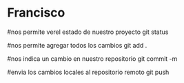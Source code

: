 # Francisco

#nos permite verel estado de nuestro proyecto
git status

#nos permite agregar todos los cambios
git add .

#nos indica un cambio en nuestro repositorio
git commit -m

#envia los cambios locales al repositorio remoto
git push